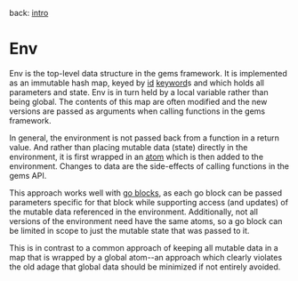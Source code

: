 back: [intro](../intro.md)

# Env

Env is the top-level data structure in the gems framework. It is implemented as an immutable hash map, keyed by [id](basics/id.md) [keyword](basics/keyword.md)s and which holds all parameters and state. Env is in turn held by a local variable rather than being global. The contents of this map are often modified and the new versions are passed as arguments when calling functions in the gems framework. 

In general, the environment is not passed back from a function in a return value. And rather than placing mutable data (state) directly in the environment, it is first wrapped in an [atom](https://clojure.org/reference/atoms) which is then added to the environment. Changes to data are the side-effects of calling functions in the gems API.

This approach works well with [go blocks](https://clojuredocs.org/clojure.core.async/go), as each go block can be passed parameters specific for that block while supporting access (and updates) of the mutable data referenced in the environment. Additionally, not all versions of the environment need have the same atoms, so a go block can be limited in scope to just the mutable state that was passed to it.

This is in contrast to a common approach of keeping all mutable data in a map that is wrapped by a global atom--an approach which clearly violates the old adage that global data should be minimized if not entirely avoided.
